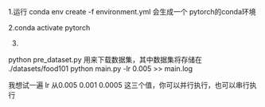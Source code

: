 1.运行
conda env create -f environment.yml
会生成一个 pytorch的conda环境

2.conda activate pytorch

3.
python pre_dataset.py
用来下载数据集，其中数据集将存储在 ./datasets/food101
python main.py -lr 0.005 >> main.log

我想试一遍 lr 从0.005 0.001 0.0005 这三个值，你可以并行执行，也可以串行执行



